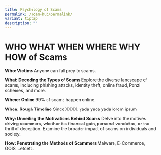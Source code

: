 ```yaml
---
title: Psychology of Scams
permalink: /scam-hub/permalink/
variant: tiptap
description: ""
---
```

<h1><strong>WHO WHAT WHEN WHERE WHY HOW of Scams</strong></h1><p></p><p><strong>Who: Victims</strong> Anyone can fall prey to scams.</p><p><strong>What: Decoding the Types of Scams</strong> Explore the diverse landscape of scams, including phishing attacks, identity theft, online fraud, Ponzi schemes, and more.</p><p><strong>Where: Online </strong>99% of scams happen online.</p><p><strong>When: Rough Timeline</strong> Since XXXX. yada yada yada lorem ipsum</p><p><strong>Why: Unveiling the Motivations Behind Scams</strong> Delve into the motives driving scammers, whether it's financial gain, personal vendettas, or the thrill of deception. Examine the broader impact of scams on individuals and society.</p><p><strong>How: Penetrating the Methods of Scammers</strong> Malware, E-Commerce, GOIS....etcetc.</p>